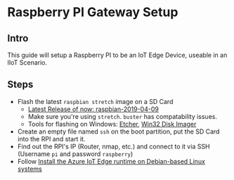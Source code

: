 # Raspberry PI Gateway Setup

## Intro

This guide will setup a Raspberry PI to be an IoT Edge Device, useable in an IIoT Scenario.

## Steps

* Flash the latest `raspbian stretch` image on a SD Card
  * [Latest Release of now: raspbian-2019-04-09](https://downloads.raspberrypi.org/raspbian/images/raspbian-2019-04-09/)
  * Make sure you're using `stretch`. `buster` has compatability issues.
  * Tools for flashing on Windows: [Etcher](https://www.balena.io/etcher/), [Win32 Disk Imager](https://sourceforge.net/projects/win32diskimager/)
* Create an empty file named `ssh` on the boot partition, put the SD Card into the RPI and start it.
* Find out the RPI's IP (Router, nmap, etc.) and connect to it via SSH (Username `pi` and password `raspberry`)
* Follow [Install the Azure IoT Edge runtime on Debian-based Linux systems](https://docs.microsoft.com/en-us/azure/iot-edge/how-to-install-iot-edge-linux)
